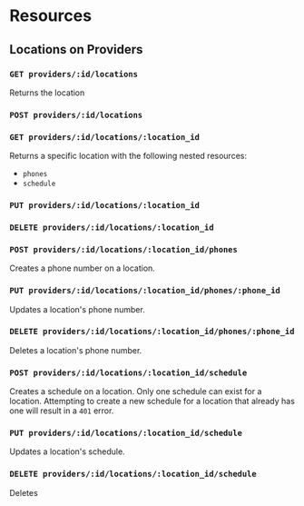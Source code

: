 # Resources

## Locations on Providers

### `GET providers/:id/locations`

Returns the location 

### `POST providers/:id/locations`

### `GET providers/:id/locations/:location_id`

Returns a specific location with the following nested resources:

- `phones`
- `schedule`

### `PUT providers/:id/locations/:location_id`

### `DELETE providers/:id/locations/:location_id`

### `POST providers/:id/locations/:location_id/phones`

Creates a phone number on a location.

### `PUT providers/:id/locations/:location_id/phones/:phone_id`

Updates a location's phone number.

### `DELETE providers/:id/locations/:location_id/phones/:phone_id`

Deletes a location's phone number.

### `POST providers/:id/locations/:location_id/schedule`

Creates a schedule on a location. Only one schedule can exist for a location. Attempting to create a new schedule for a location that already has one will result in a `401` error.

### `PUT providers/:id/locations/:location_id/schedule`

Updates a location's schedule.

### `DELETE providers/:id/locations/:location_id/schedule`

Deletes